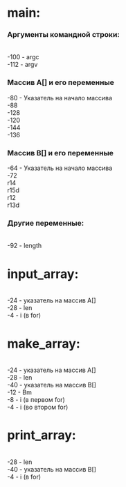 # main:

### Аргументы командной строки:
<br> -100 - argc
<br> -112 - argv

### Массив A[] и его переменные
-80 - Указатeль на начало массива 
<br> -88
<br> -128
<br> -120
<br> -144
<br> -136

### Массив B[] и его переменные
-64 - Указатeль на начало массива
<br> -72
<br> r14
<br> r15d
<br> r12
<br> r13d

### Другие переменные:
<br> -92 - length

# input_array:
<br> -24 - указатeль на массив A[]
<br> -28 - len
<br> -4 - i (в for)

# make_array:
<br> -24 - указатeль на массив A[]
<br> -28 - len
<br> -40 - указатeль на массив B[]
<br> -12 - Bm
<br> -8 - i (в первом for)
<br> -4 - i (во втором for)

# print_array:
<br> -28 - len
<br> -40 - указатeль на массив B[]
<br> -4 - i (в for)
